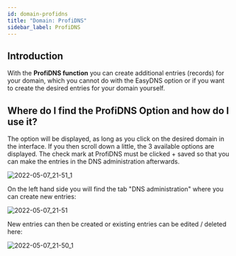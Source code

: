 ```yaml
---
id: domain-profidns
title: "Domain: ProfiDNS"
sidebar_label: ProfiDNS
---
```


## Introduction

With the **ProfiDNS function** you can create additional entries (records) for your domain, which you cannot do with the EasyDNS option or if you want to create the desired entries for your domain yourself.

## Where do I find the ProfiDNS Option and how do I use it?

The option will be displayed, as long as you click on the desired domain in the interface.
If you then scroll down a little, the 3 available options are displayed.
The check mark at ProfiDNS must be clicked + saved so that you can make the entries in the DNS administration afterwards.

![2022-05-07_21-51_1](https://user-images.githubusercontent.com/61953937/167269777-0eb9629d-e2cf-4a10-8b00-a3693ffee965.png)

On the left hand side you will find the tab "DNS administration" where you can create new entries: 

![2022-05-07_21-51](https://user-images.githubusercontent.com/61953937/167269786-e29f7c79-f5ab-485f-80bc-fe158701cf77.png)

New entries can then be created or existing entries can be edited / deleted here:

![2022-05-07_21-50_1](https://user-images.githubusercontent.com/61953937/167269801-b196c34c-a4ce-4126-b08c-9c64a9eb5e47.png)
